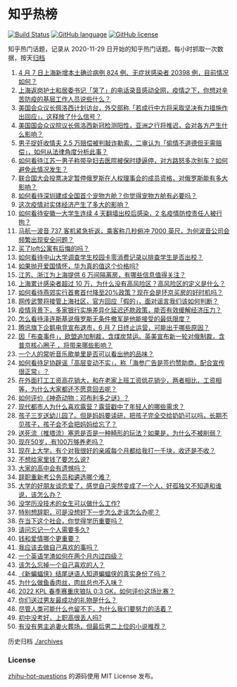 # 知乎热榜
[![Build Status](https://github.com/ToWeLong/zhihu-hot-questions/workflows/CI/badge.svg)](https://github.com/ToWeLong/zhihu-hot-questions/actions)
[![GitHub language](https://img.shields.io/badge/language-golang-orange.svg)](https://golang.org/)
[![GitHub license](https://img.shields.io/github/license/ToWeLong/zhihu-hot-questions)](https://github.com/ToWeLong/zhihu-hot-questions/blob/main/LICENSE)

知乎热门话题，记录从 2020-11-29 日开始的知乎热门话题。每小时抓取一次数据，按天[归档](./archives)

<!-- BEGIN -->

1. [4 月 7 日上海新增本土确诊病例 824 例、无症状感染者 20398 例，目前情况如何？](https://www.zhihu.com/question/526653995)
1. [上海返岗护士和居委书记「哭了」的电话录音感动全网，疫情之下，你想对辛苦防疫的基层工作人员说些什么？](https://www.zhihu.com/question/526303867)
1. [美国会众议长佩洛西计划访台，外交部称「若成行中方将采取坚决有力措施作出回应」，这释放了什么信号？](https://www.zhihu.com/question/526535047)
1. [美国国会众议院议长佩洛西新冠检测阳性，亚洲之行将推迟，会对各方产生什么影响？](https://www.zhihu.com/question/526606067)
1. [男子捉奸收情夫 2.5 万赔偿被判敲诈勒索，二审认为「偷情不道德但无需赔偿」，如何从法律角度分析此事？](https://www.zhihu.com/question/526332207)
1. [如何看待江苏一男子称带孕妇去医院被保时捷逼停，对方路怒多次别车？如何避免此情况发生？](https://www.zhihu.com/question/526476262)
1. [联合国大会投票决定暂停俄罗斯在人权理事会的成员资格，对俄罗斯能有多大影响？](https://www.zhihu.com/question/526652241)
1. [如何看待深圳建成全国首个宠物方舱？你觉得宠物方舱有必要吗？](https://www.zhihu.com/question/526540054)
1. [这次疫情对实体经济产生了多大的影响？](https://www.zhihu.com/question/438933656)
1. [如何看待安徽一大学生连续 4 天翻墙出校后感染，2 名疫情防控责任人被行拘？](https://www.zhihu.com/question/526490321)
1. [马航一波音 737 客机紧急折返，乘客称几秒俯冲 7000 英尺，为何波音公司会频繁出现安全问题？](https://www.zhihu.com/question/526583927)
1. [买了loft公寓有后悔的吗？](https://www.zhihu.com/question/305616998)
1. [如何看待中山大学调查学生校园卡零消费记录以排查学生是否出校？](https://www.zhihu.com/question/525960838)
1. [如果抛开爱国情怀，华为真的值这个价格吗?](https://www.zhihu.com/question/515222534)
1. [江苏、浙江为上海提供 6 万间隔离房，有哪些信息值得关注？](https://www.zhihu.com/question/526475650)
1. [上海累计感染者超过 10 万，为什么没有高风险区？高风险区的定义是什么？](https://www.zhihu.com/question/526257162)
1. [如何看待燕郊实行首套首付降至20%政策？现在会是环京买房的好时机吗？](https://www.zhihu.com/question/526401717)
1. [网传武警将接管上海社区，官方回应「假的」，面对谣言我们该如何判断？](https://www.zhihu.com/question/526658898)
1. [疫情背景下，多家银行实施差异化延迟还款政策，能否有效缓解经济压力？](https://www.zhihu.com/question/526563738)
1. [怎么看待泽连斯基说俄罗斯无条件撤军是他能接受的最低限度？](https://www.zhihu.com/question/526311146)
1. [腾讯旗下企鹅电竞宣布退市，6 月 7 日终止运营，可能出于哪些原因？](https://www.zhihu.com/question/526521674)
1. [因「布查事件」，欧盟追加制裁，含煤炭禁运。英美宣布新一轮对俄制裁，含普京核心圈子 ，将带来哪些影响？](https://www.zhihu.com/question/526455217)
1. [一个人的常听音乐歌单里是否可以看出他的品味？](https://www.zhihu.com/question/279414054)
1. [如何看待足协辟谣「高层变动不实」，称「海参广告是签约赞助商，配合宣传很正常」？](https://www.zhihu.com/question/526402460)
1. [在外面打工工资高花销大，和在老家上班工资低花销少，两者相比，工资相等，为什么大家都还不愿意回去呢？](https://www.zhihu.com/question/525790240)
1. [如何评价《神奇动物：邓布利多之谜》？](https://www.zhihu.com/question/525435818)
1. [现代都市人为什么喜欢露营？露营戳中了年轻人的哪些需求？](https://www.zhihu.com/question/493298092)
1. [孩子三岁送幼儿园了。但是妈妈要读研，把孩子完全交给奶奶可以吗，长期不见孩子，孩子会不会把妈妈给忘了？](https://www.zhihu.com/question/525642464)
1. [送死流（推塔流）塞恩是否是一种畸形的玩法？如果是，为什么不被削弱？](https://www.zhihu.com/question/526131577)
1. [现在50岁，有100万够养老吗？](https://www.zhihu.com/question/395697394)
1. [现在上大学，有个对我很好的亲戚每个月都给我打一千块，收还是不收？](https://www.zhihu.com/question/507270087)
1. [不想给家里钱了要怎么说?](https://www.zhihu.com/question/526638316)
1. [大家的高中会有遗憾吗？](https://www.zhihu.com/question/526601834)
1. [辞职重新考公务员和遴选哪个难？](https://www.zhihu.com/question/526094969)
1. [大学的好朋友谈恋爱了，感觉自己突然变成了一个人，好孤独又不知道和谁说，该怎么办？](https://www.zhihu.com/question/526658006)
1. [没学历没技术的女生可以做什么工作?](https://www.zhihu.com/question/526256564)
1. [特别想辞职，可是没想好下一步怎么走该怎么办呢？](https://www.zhihu.com/question/526194266)
1. [在当下这个社会，你觉得学历重要吗？](https://www.zhihu.com/question/526405981)
1. [请问忘记一个人需要多久?](https://www.zhihu.com/question/525973571)
1. [钱和爱情哪个更重要？](https://www.zhihu.com/question/525537294)
1. [我应该去做自己喜欢的事吗？](https://www.zhihu.com/question/526212943)
1. [一个英语学渣如何在两个月内过四级？](https://www.zhihu.com/question/298566623)
1. [该怎么忘掉一个自己喜欢的人？](https://www.zhihu.com/question/524418040)
1. [《新蝙蝠侠》结尾谜语人知道蝙蝠侠的真实身份了吗？](https://www.zhihu.com/question/522801013)
1. [为什么做鱼香肉丝，肉丝总也不入味？](https://www.zhihu.com/question/385822976)
1. [2022 KPL 春季赛重庆狼队 0:3  GK，如何评价这场比赛？](https://www.zhihu.com/question/526582416)
1. [你们送过男友最成功的礼物是什么？](https://www.zhihu.com/question/25865753)
1. [尽管人类可能什么也留不下，为什么我们要努力的活着？](https://www.zhihu.com/question/526050856)
1. [初中没考好，上职高很丢人吗?](https://www.zhihu.com/question/526100260)
1. [有没有男主追妻火葬场，但最后男二上位的小说推荐？](https://www.zhihu.com/question/515599378)

<!-- END -->

历史归档 [./archives](./archives)


### License
[zhihu-hot-questions](https://github.com/towelong/zhihu-hot-questions) 的源码使用 MIT License 发布。